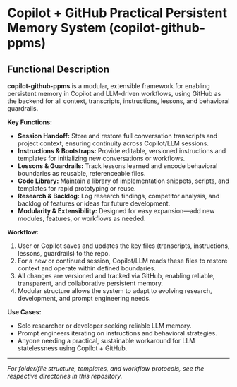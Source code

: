 # Copilot + GitHub Practical Persistent Memory System (copilot-github-ppms)

## Functional Description

**copilot-github-ppms** is a modular, extensible framework for enabling persistent memory in Copilot and LLM-driven workflows, using GitHub as the backend for all context, transcripts, instructions, lessons, and behavioral guardrails.

**Key Functions:**
- **Session Handoff:** Store and restore full conversation transcripts and project context, ensuring continuity across Copilot/LLM sessions.
- **Instructions & Bootstraps:** Provide editable, versioned instructions and templates for initializing new conversations or workflows.
- **Lessons & Guardrails:** Track lessons learned and encode behavioral boundaries as reusable, referenceable files.
- **Code Library:** Maintain a library of implementation snippets, scripts, and templates for rapid prototyping or reuse.
- **Research & Backlog:** Log research findings, competitor analysis, and backlog of features or ideas for future development.
- **Modularity & Extensibility:** Designed for easy expansion—add new modules, features, or workflows as needed.

**Workflow:**
1. User or Copilot saves and updates the key files (transcripts, instructions, lessons, guardrails) to the repo.
2. For a new or continued session, Copilot/LLM reads these files to restore context and operate within defined boundaries.
3. All changes are versioned and tracked via GitHub, enabling reliable, transparent, and collaborative persistent memory.
4. Modular structure allows the system to adapt to evolving research, development, and prompt engineering needs.

**Use Cases:**
- Solo researcher or developer seeking reliable LLM memory.
- Prompt engineers iterating on instructions and behavioral strategies.
- Anyone needing a practical, sustainable workaround for LLM statelessness using Copilot + GitHub.

---

*For folder/file structure, templates, and workflow protocols, see the respective directories in this repository.*

